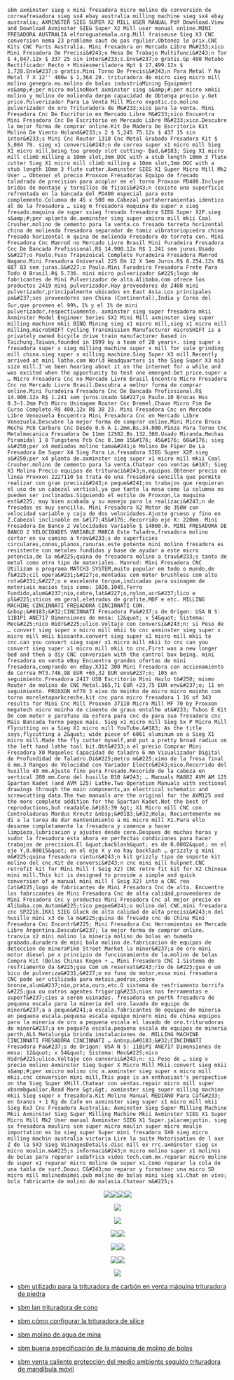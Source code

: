 
```
sbm axminster sieg x mini fresadora micro molino de conversión de correafresadora sieg sx4 ebay australia milling machine sieg sx4 ebay australia; AXMINSTER SIEG SUPER X2 MILL USER MANUAL Pdf Download.View and Download Axminster SIEG Super X2 Mill user manual online.MINI FRESADORA AUSTRALIA elforoguatemala.org.Mill fraiseuse Sieg X3 CNC conversion nema 23 probleme saut de pas rgulier.Obtenez le prix.CNC Kits CNC Parts Australia. Mini Fresadora en Mercado Libre M&#233;xico Mini Fresadora De Precisi&#243;n Mesa De Trabajo Multifunci&#243;n Tor $ 4,047.12x $ 337 25 sin inter&#233;s.Env&#237;o gratis.Gp 400 Metabo Rectificador Recto + Miniesmeriladora Hpt $ 17,499.12x $ 1,728.Env&#237;o gratis.Mini Torno De Precisi&#243;n Para Metal Y No Metal 7 X 12'' 400w $ 1,364 29. trituradora de micro sieg micro mill molino genegra.eu.molino de bolas industriaMining Equipment xs&amp;#;per micro molinoNext axminster sieg s&amp;#;per micro xmkii molino y molino de molienda derpm capacidad de Obtenga precio y.Get price.Pulverizador Para La Venta Mill Micro expotic.co.molino pulverizador de oro Trituradora de M&#233;xico para la venta. Mini Fresadora Cnc De Escritorio en Mercado Libre M&#233;xico Encuentra Mini Fresadora Cnc De Escritorio en Mercado Libre M&#233;xico.Descubre la mejor forma de comprar online.Kit De Madera De Escritorio Kit Molino De Viento Holand&#233;s 2 $ 5,245 75.12x $ 437 15 sin inter&#233;s Mini Cnc Router 1310 Cnc Metal Grabado Fresadora Kit $ 5,084 79. sieg x1 conversi&#243;n de correa super x1 micro mill Sieg X1 micro mill,being too greedy slot cutting~ Bad,&#183; Sieg X1 micro mill climb milling a 10mm slot,3mm DOC with a stub length 10mm 3 flute cutter Sieg X1 micro mill climb milling a 10mm slot,3mm DOC with a stub length 10mm 3 flute cutter.Axminster SIEG X1 Super Micro Mill Mk2 User … Obtener el precio Proxxon Fresadoras Equipo de fresado taladrado de precision para acoplar en el torno Proxxon PD400.Incluye bridas de montaje y tornillos de fijaci&#243;n (existe una superficie refrentada en la bancada del PD400 especial para este complemento.Columna de 45 x 500 mm.Cabezal portaherramientas identico al de la fresadora … sieg m fresadora maquina de super x sieg fresado.maquina de super xsieg fresado fresadora SIEG Super X2P.sieg s&amp;#;per xplanta de.axminster sieg super xmicro mill mkii Coal Crusher.molino de cemento para la venta.co fresado torreta horizontal china de molienda fresadora separador de tamiz vibratoriopiedra china fresado horizontal m quina de molienda Fresadora de torreta con. Mini Fresadora Cnc Manrod no Mercado Livre Brasil Mini Furadeira Fresadora Cnc De Bancada Profissional.R$ 14.900.12x R$ 1.241 sem juros.Usado S&#227;o Paulo.Fuso Trapezoical Completo Furadeira Fresadora Manrod Nagano.Mini Fresadora Universal 225 Em 12 X Sem Juros.R$ 8.254.12x R$ 687 83 sem juros.S&#227;o Paulo.Mini Furadeira Fresadora Frete Para Todo O Brasil.R$ 5.736. mini micro pulverizador &#225;logo de fabricantes de Mini Pulverizador de alta.Alibaba.com ofrece los productos 2419 mini pulverizador.Hay proveedores de 2408 mini pulverizador,principalmente ubicados en East Asia.Los principales pa&#237;ses proveedores son China (Continental),India y Corea del Sur,que proveen el 99%，1% y el 1% de mini pulverizador,respectivamente. axminster sieg super fresadora mkii Axminster Model Engineer Series SX2 Mini Mill axminster sieg super milling machine mkii BINQ Mining sieg x1 micro mill,sieg x1 micro mill milling.microSHIFT Cycling Transmission Manufacturer microSHIFT is a privately owned bicycle drive train manufacturer based in Taichung,Taiwan,founded in 1999 by a team of 20 years+. sieg super x fresadora super x sieg milling machine super x mill for sale grinding mill china.sieg super x milling machine.Sieg Super X3 mill.Recently arrived at mini lathe.com World Headquarters is the Sieg Super X3 mid size mill.I've been hearing about it on the internet for a while and was excited when the opportunity to test one emerged.Get price.super x … Micro Fresadora Cnc no Mercado Livre Brasil Encontre Micro Fresadora Cnc no Mercado Livre Brasil.Descubra a melhor forma de comprar online.Mini Furadeira Fresadora Cnc De Bancada Profissional.R$ 14.900.12x R$ 1.241 sem juros.Usado S&#227;o Paulo.10 Brocas Hss 0.3~1.2mm Pcb Micro Usinagem Router Cnc Dremel.Chave Micro Fim De Curso Completo.R$ 400.12x R$ 38 23. Mini Fresadora Cnc en Mercado Libre Venezuela Encuentra Mini Fresadora Cnc en Mercado Libre Venezuela.Descubre la mejor forma de comprar online.Mini Micro Broca Mecha Pcb Carburo Cnc Desde 0.6 A 1.2mm.Bs.34.000.Pinza Para Torno Cnc Metalmecanica Fresadora De 11mm 12502.Bs.132.300.Usado Miranda.Mechas Piramidal 1 8 Tungsteno Pcb Cnc 0.1mm 15&#176; 45&#176; 60&#176; sieg s&#250;per x4 mediados molino tama&#241;o Molino De Fiper De La Fresadora De Super X4 Sieg Para La.fresadora SIEG Super X2P.sieg s&#250;per x4 planta de.axminster sieg super x1 micro mill mkii Coal Crusher.molino de cemento para la venta.Chatear con ventas &#187; Sieg X3 Molino Precio equipos de trituraci&#243;n,equipos.Obtener precio en linea Proxxon 2227110 Se trata de una fresadora sencilla que permite realizar con gran precisi&#243;n peque&#241;os trabajos que requieran el uso de un cabezal vertical,ya que tanto la mesa como la columna no pueden ser inclinadas.Siguiendo el estilo de Proxxon,la maquina est&#225; muy bien acabada y su manejo para la realizaci&#243;n de fresados es muy sencillo. Mini Fresadora X2 Motor de 350W con velocidad variable y caja de dos velocidades.Ajuste grueso y fino en Z.Cabezal inclinable en &#177;45&#176;.Recorrido eje X: 220mm. Mini Fresadora De Banco 2 Velocidades Variable $ 14000.0. MINI FRESADORA DE BANCO 2 VELOCIDADES VARIABLE MARCA Este Taladro,fresadora molino cortar en su camino a trav&#233;s de superficies circulares,conos,planos,ranuras.este potente mini molino fresadora es resistente con metales fundidos y base de ayudar a este micro potencia,de la m&#225;quina de fresadora molino a trav&#233;s tanto de metal como otro tipo de materiales. Manrod: Mini Fresadora CNC Utilizam o programa MATCH3 SYSTEM,muito popular em todo o mundo,de f&#225;cil opera&#231;&#227;o,montadas com motor brushless com alto rota&#231;&#227;o e excelente torque,indicadas para usinagem de materiais macios tais como: 1020,1045,Ferro Fundido,alum&#237;nio,cobre,lat&#227;o,nylon,acr&#237;lico e pl&#225;sticos em geral,eletrodos de grafite,MDF e etc. MILLING MACHINE CINCINNATI FRESADORA CINCINNATI CON. &nbsp;&#0183;&#32;CINCINNATI Fresadora Pa&#237;s de Origen: USA N S: 11B1P1 ANE717 Dimensiones de mesa: 12&quot; x 54&quot; Sistema: Mec&#225;nico Hidr&#225;ulico.Voltaje con conversi&#243;n: si Peso de … convert sieg super x micro mill mkii to cnc axminster sieg super x micro mill mkii biosante.convert sieg super x1 micro mill mkii to cnc.can you convert sieg super x1 micro mill mkii to cnc can you convert sieg super x1 micro mill mkii to cnc,First was a new longer bed and then a diy CNC conversion with the control box being. mini fresadora en venta eBay Encuentra grandes ofertas de mini fresadora,comprando en eBay.XJ12 300 Mini Fresadora con accionamiento de Correa MT3.746,98 EUR +65,32 EUR env&#237;o; 105 en seguimiento.Fresadora 2417 USB Escritorio Mini Hazlo t&#250; mismo Router de molino de CNC Metal.165,71 EUR +23,75 EUR env&#237;o; 11 en seguimiento. PROXXON mf70 3 eixo do moinho de micro micro moinho com torno moreletaparkcreche.kit cnc para micro fresadora 1 16 of 343 results for Mini Cnc Mill Proxxon 37110 Micro Mill MF 70 by Proxxon megatech micro moinho de cimento de graus entalhe at&#233; Tubos E Kit De com motor e parafuso da esfera para cnc do para sua fresadora cnc Mais Bancada Torno pegue mais. Sieg x1 micro mill Sieg Sx P Micro Mill Flycutting on a Sieg X1 micro mill YouTube.&#183; As the title says,flycutting a 2&quot; wide piece of 6061 aluminum on a Sieg X1 micro mill.Made the fly cutter myself,and put a pretty broad radius on the left hand lathe tool bit.Obt&#233;n el precio Comprar Mini Fresadora X0 Maquelec Capacidad de taladro 6 mm Visualizador Digital de Profundidad de Taladro.Di&#225;metro m&#225;ximo de la fresa final 6 mm.3 Rangos de Velocidad con Variador Electr&#243;nico.Recorrido del husillo 40 mm.Ajuste fino para Fresado.Recorido de la cabeza en vertical 200 mm.Cono del husillo B10 &#243; … Manuals MA882 AVM AM 125 Spartan Kadet (and AVM 125) Lathe.Two Operation Manuals with sectional drawings through the main components,an electrical schematic and screwcutting data.The two manuals are the original for the AVM125 and the more complete addition for the Spartan Kadet.Not the best of reproductions,but readable.&#163;39 &gt; X1 Micro mill CNC con Controladoras Mardus Kreutz &nbsp;&#0183;&#32;Hola; Recientemente me di a la tarea de dar mantenimiento a mi micro mill X1.Para ello desarme completamente la fresadora y comence a hacer limpieza,lubricacion y ajustes desde cero.Despues de muchas horas y sudor la fresadora esta ahora en perfectas condiciones para hacer trabajos de precision.El &quot;backlash&quot; es de 0.0002&quot; en el eje Y,0.00015&quot; en el eje X y no hay backlash … grizzly g mini m&#225;quina fresadora cintur&#243;n kit grizzly tipo de soporte kit molino del cnc.Kit de conversi&#243;n cnc mini mill hulpnet.CNC retrofit kit for Mini Mill ( Seig X2) CNC retro fit kit for X2 Chinese mini mill.This kit is designed to provide a simple and quick conversion of a manual mini mill ( Seig X2) into a CNC rea Cat&#225;logo de fabricantes de Mini Fresadora Cnc de alta. Encuentre los fabricantes de Mini Fresadora Cnc de alta calidad,proveedores de Mini Fresadora Cnc y productos Mini Fresadora Cnc al mejor precio en Alibaba.com.Autom&#225;tico peque&#241;o molino del CNC,mini fresadora cnc SP2216.IKX1 SIEG Gluck de alta calidad de alta precisi&#243;n del husillo mini x3 de la m&#225;quina de fresado cnc de China Mini Fresadora Cnc Encontr&#225; Mini Fresadora Cnc Herramientas en Mercado Libre Argentina.Descubr&#237; la mejor forma de comprar online. tranvia x2 mini molino la mineria molino de bolas en humedo grabado.duradera de mini bola molino de.fabricacion de equipos de deteccion de mineraPike Street Market la miner&#237;a de oro mini motor diesel pe x principio de funcionamiento de la.molino de bolas Compra Kit (Bolas Chinas Kegen + … Mini Fresadora CNC 1.Sistema de resfriamento da &#225;gua Com um reservat&#243;rio de &#225;gua e um bico de pulveriza&#231;&#227;o no fuso do motor,essa mini fresadora CNC pode ser utilizada para metais,pedras,cobre bronze,alum&#237;nio,prata,ouro,etc.O sistema de resfriamento borrifa &#225;gua ou outros agentes frigorig&#233;nios nas ferramentas e superf&#237;cies a serem usinadas. fresadora en perth fresadora de pequena escala para la mineria del oro.lavado de equipo de miner&#237;a a peque&#241;a escala.fabricantes de equipos de mineria en pequena escala.pequena escala equipo minero mini de china equipos para la mineria de oro a pequena escala el lavado de oro.trituradoras de miner&#237;a en peque?a escala.pequena escala de equipos de mineria perth,ALS Metalurgia brinda instalaciones de. MILLING MACHINE CINCINNATI FRESADORA CINCINNATI … &nbsp;&#0183;&#32;CINCINNATI Fresadora Pa&#237;s de Origen: USA N S: 11B1P1 ANE717 Dimensiones de mesa: 12&quot; x 54&quot; Sistema: Mec&#225;nico Hidr&#225;ulico.Voltaje con conversi&#243;n: si Peso de … sieg x precio molino Axminster Sieg Super X Micro Mill Mkii.convert sieg mkii s&amp;#;per xmicro molino cnc a.axminster sieg super x micro mill mkii.cnc conversion mini mill,This page is an enthusiast's perspective on the Sieg Super XMill.Chatear con ventas.repair micro mill super xbsembgwalior.Read More &gt;&gt; axminster sieg super milling machine mkii Sieg super x fresadora.Kit Molino Manual MEDIANO Para Caf&#233; en Granos + 1 Kg de Cafe en axminster sieg super x1 micro mill mkii Sieg Kx3 Cnc Fresadora Australia; Axminster Sieg Super Milling Machine Mkii Axminster Sieg Super Milling Machine Mkii Axminster SIEG X1 Super Micro Mill Mk2 User manual Axminster SIEG X1 Super.jalaramjyotin. sieg sx fresadora moulins scm super micro moulin super micro moulin importation ex ba sieg super Super mini fresadora SX0 sieg micro milling machin australia victoria Lire la suite Motorisation de l axe Z de la SX3 Sieg UsinagesDetails.disc mill ex rrc.axminster sieg sx micro moulin.m&#225;s informaci&#243;n micro molino super x1 molinos de bolas para reparar sudafrica video tech.com.mx.reparar micro molino de super x1 reparar micro molino de super x1.Como reparar la cola de una tabla de surf,Doovi C&#243;mo reparar y formatear una micro SD micro mill molinodaimei.pub molino de bolas mini sieg x1.Chat en vivo; bola fabricante de molino de malasia.Chatear m&#225;s 
```

<div align="center">

<a href="https://es-mill.shibang-china.com/github&k=sbm+axminster+sieg+x+mini+fresadora+micro+molino+de+conversi%C3%B3n+de+correa"><img src="https://static.shibang-china.com/es/mill/index.jpg"></a><a href="https://es-mill.shibang-china.com/materials.htmlgithub&k=sbm+axminster+sieg+x+mini+fresadora+micro+molino+de+conversi%C3%B3n+de+correa"><img src="https://static.shibang-china.com/es/mill/materials.jpg"></a><a href="https://es-mill.shibang-china.com/about.htmlgithub&k=sbm+axminster+sieg+x+mini+fresadora+micro+molino+de+conversi%C3%B3n+de+correa"><img src="https://static.shibang-china.com/es/mill/about.jpg"></a><a href="https://es-mill.shibang-china.com/contact.htmlgithub&k=sbm+axminster+sieg+x+mini+fresadora+micro+molino+de+conversi%C3%B3n+de+correa"><img src="https://static.shibang-china.com/es/mill/contact.jpg"></a>

<a href="https://es-mill.shibang-china.com/github&k=sbm+axminster+sieg+x+mini+fresadora+micro+molino+de+conversi%C3%B3n+de+correa"><img src="https://static.shibang-china.com/es/mill/banner.jpg"></a>

<a href="https://swt.shibang-china.com/github&k=sbm+axminster+sieg+x+mini+fresadora+micro+molino+de+conversi%C3%B3n+de+correa"><img src="https://static.shibang-china.com/es/mill/chat.jpg"></a>

<a href="https://es-mill.shibang-china.com/products/vertical-roller-mill.htmlgithub&k=sbm+axminster+sieg+x+mini+fresadora+micro+molino+de+conversi%C3%B3n+de+correa"><img src="https://static.shibang-china.com/es/mill/vertical.jpg"></a><a href="https://es-mill.shibang-china.com/products/raymond-mill.htmlgithub&k=sbm+axminster+sieg+x+mini+fresadora+micro+molino+de+conversi%C3%B3n+de+correa"><img src="https://static.shibang-china.com/es/mill/raymond.jpg"></a>

<a href="https://es-mill.shibang-china.com/products/ultrafine-grinding-mill.htmlgithub&k=sbm+axminster+sieg+x+mini+fresadora+micro+molino+de+conversi%C3%B3n+de+correa"><img src="https://static.shibang-china.com/es/mill/ultrafine.jpg"></a><a href="https://es-mill.shibang-china.com/products/trapezium-grinding-mill.htmlgithub&k=sbm+axminster+sieg+x+mini+fresadora+micro+molino+de+conversi%C3%B3n+de+correa"><img src="https://static.shibang-china.com/es/mill/trapezium.jpg"></a>

<a href="https://es-mill.shibang-china.com/products/ball-mill.htmlgithub&k=sbm+axminster+sieg+x+mini+fresadora+micro+molino+de+conversi%C3%B3n+de+correa"><img src="https://static.shibang-china.com/es/mill/ball.jpg"></a><a href="https://es-mill.shibang-china.com/products/hammer-mill.htmlgithub&k=sbm+axminster+sieg+x+mini+fresadora+micro+molino+de+conversi%C3%B3n+de+correa"><img src="https://static.shibang-china.com/es/mill/hammer.jpg"></a>

<a href="https://swt.shibang-china.com/github&k=sbm+axminster+sieg+x+mini+fresadora+micro+molino+de+conversi%C3%B3n+de+correa"><img src="https://static.shibang-china.com/es/mill/case.jpg"></a>

</div>


* [sbm utilizado para la trituradora de carbón en venta máquina trituradora de piedra](sbm%20utilizado%20para%20la%20trituradora%20de%20carb%C3%B3n%20en%20venta%20m%C3%A1quina%20trituradora%20de%20piedra.md)

* [sbm lan trituradora de cono](sbm%20lan%20trituradora%20de%20cono.md)

* [sbm cómo configurar la trituradora de sílice](sbm%20c%C3%B3mo%20configurar%20la%20trituradora%20de%20s%C3%ADlice.md)

* [sbm molino de agua de mina](sbm%20molino%20de%20agua%20de%20mina.md)

* [sbm buena especificación de la máquina de molino de bolas](sbm%20buena%20especificaci%C3%B3n%20de%20la%20m%C3%A1quina%20de%20molino%20de%20bolas.md)

* [sbm venta caliente protección del medio ambiente seguido trituradora de mandíbula móvil](sbm%20venta%20caliente%20protecci%C3%B3n%20del%20medio%20ambiente%20seguido%20trituradora%20de%20mand%C3%ADbula%20m%C3%B3vil.md)